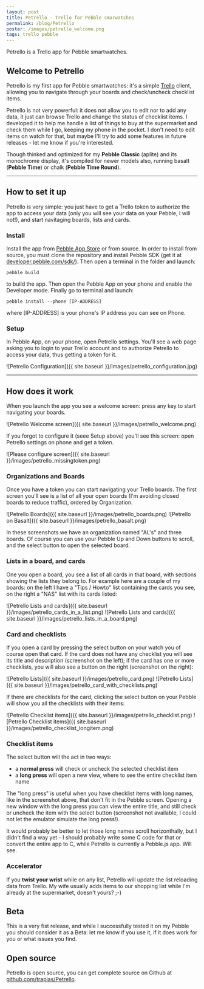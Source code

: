 ```yaml
---
layout: post
title: Petrello - Trello for Pebble smarwatches
permalink: /blog/Petrello
poster: /images/petrello_welcome.png
tags: trello pebble
---
```


Petrello is a Trello app for Pebble smartwatches.

## Welcome to Petrello
Petrello is my first app for Pebble smartwatches: it's a simple [Trello](https://trello.com) client, allowing you to navigate through your boards and check/uncheck checklist items.

Petrello is not very powerful: it does not allow you to edit nor to add any data, it just can browse Trello and change the status of checklist items. I developed it to help me handle a list of things to buy at the supermarket and check them while I go, keeping my phone in the pocket. I don't need to edit items on watch for that, but maybe I'll try to add some features in future releases - let me know if you're interested.

Though thinked and optimized for my **Pebble Classic** (aplite) and its monochrome display, it's compiled for newer models also, running basalt (**Pebble Time**) or chalk (**Pebble Time Round**). 

----

## How to set it up
Petrello is very simple: you just have to get a Trello token to authorize the app to access your data (only you will see your data on your Pebble, I will not!), and start navitaging boards, lists and cards.

### Install
Install the app from [Pebble App Store](https://apps.getpebble.com) or from source.
In order to install from source, you must clone the repository and install Pebble SDK (get it at [developer.pebble.com/sdk/](https://developer.pebble.com/sdk/)). Then open a terminal in the folder and launch:

```
pebble build
```

to build the app. Then open the Pebble App on your phone and enable the Developer mode. Finally go to terminal and launch:

```
pebble install --phone [IP-ADDRESS]
```

where [IP-ADDRESS] is your phone's IP address you can see on Phone.

### Setup
In Pebble App, on your phone, open Petrello settings. You'll see a web page asking you to login to your Trello account and to authorize Petrello to access your data, thus getting a token for it.

![Petrello Configuration]({{ site.baseurl }}/images/petrello_configuration.jpg)  

----

## How does it work

When you launch the app you see a welcome screen: press any key to start navigating your boards. 

![Petrello Welcome screen]({{ site.baseurl }}/images/petrello_welcome.png)  

If you forgot to configure it (seee Setup above) you'll see this screen: open Petrello settings on phone and get a token.

![Please configure screen]({{ site.baseurl }}/images/petrello_missingtoken.png)

### Organizations and Boards
Once you have a token you can start navigating your Trello boards. The first screen you'll see is a list of all your open boards (I'm avoiding closed boards to reduce traffic), ordered by Organization.

![Petrello Boards]({{ site.baseurl }}/images/petrello_boards.png) ![Petrello on Basalt]({{ site.baseurl }}/images/petrello_basalt.png)

In these screenshots we have an organization named "AL's" and three boards. Of course you can use your Pebble Up and Down buttons to scroll, and the select button to open the selected board.

### Lists in a board, and cards
One you open a board, you see a list of all cards in that board, with sections showing the lists they belong to. For example here are a couple of my boards: on the left I have a "Tips / Howto" list containing the cards you see, on the right a "NAS" list with its cards listed:

![Petrello Lists and cards]({{ site.baseurl }}/images/petrello_cards_in_a_list.png) ![Petrello Lists and cards]({{ site.baseurl }}/images/petrello_lists_in_a_board.png) 

### Card and checklists
If you open a card by pressing the select button on your watch you of course open that card. 
If the card does not have any checklist you will see its title and description (screenshot on the left); if the card has one or more checklists, you will also see a button on the right (screenshot on the right):

![Petrello Lists]({{ site.baseurl }}/images/petrello_card.png) ![Petrello Lists]({{ site.baseurl }}/images/petrello_card_with_checklists.png) 

If there are checklists for the card, clicking the select button on your Pebble will show you all the checklists with their items:

![Petrello Checklist items]({{ site.baseurl }}/images/petrello_checklist.png) ![Petrello Checklist items]({{ site.baseurl }}/images/petrello_checklist_longitem.png) 

### Checklist items
The select button will the act in two ways:

- a **normal press** will check or uncheck the selected checklist item
- a **long press** will open a new view, where to see the entire checklist item name

The "long press" is useful when you have checklist items with long names, like in the screenshot above, that don't fit in the Pebble screen. Opening a new window with the long press you can view the entire title, and still check or uncheck the item with the select button (screenshot not available, I could not let the emulator simulate the long press!).

It would probably be better to let those long names scroll horizonthally, but I didn't find a way yet - I should probably write some C code for that or convert the entire app to C, while Petrello is currently a Pebble.js app. Will see.

### Accelerator
If you **twist your wrist** while on any list, Petrello will update the list reloading data from Trello. My wife usually adds items to our shopping list while I'm already at the supermarket, doesn't yours? ;-)


## Beta
This is a very fist release, and while I successfully tested it on my Pebble you should consider it as a Beta: let me know if you use it, if it does work for you or what issues you find.

## Open source
Petrello is open source, you can get complete source on Github at [github.com/trapias/Petrello](https://github.com/trapias/Petrello).


